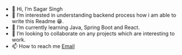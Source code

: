 - 👋 Hi, I’m Sagar Singh
- 👀 I’m interested in understanding backend process how i am able to write this Readme :grin:. 
- 🌱 I’m currently learning Java, Spring Boot and React.
- 💞️ I’m looking to collaborate on any projects which are interesting to work.
- 📫 How to reach me [Email](36sagarsingh36@gmail.com)

<!---
sagar902/sagar902 is a ✨ special ✨ repository because its `README.md` (this file) appears on your GitHub profile.
You can click the Preview link to take a look at your changes.
--->
